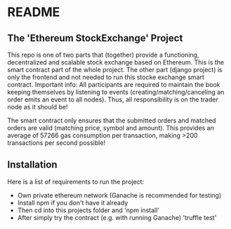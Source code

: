 # README

## The 'Ethereum StockExchange' Project

This repo is one of two parts that (together) provide a functioning, decentralized and scalable stock exchange based on Ethereum. This is the smart contract part of the whole project. The other part (django project) is only the frontend and not needed to run this stocke exchange smart contract. Important info: All participants are required to maintain the book keeping themselves by listening to events (creating/matching/canceling an order emits an event to all nodes). Thus, all responsibility is on the trader node as it should be!

The smart contract only ensures that the submitted orders and matched orders are valid (matching price, symbol and amount). This provides an average of 57266 gas consumption per transaction, making >200 transactions per second possible!



## Installation

Here is a list of requirements to run the project:
* Own private ethereum network (Ganache is recommended for testing)
* Install npm if you don't have it already
* Then cd into this projects folder and 'npm install'
* After simply try the contract (e.g. with running Ganache) 'truffle test'

